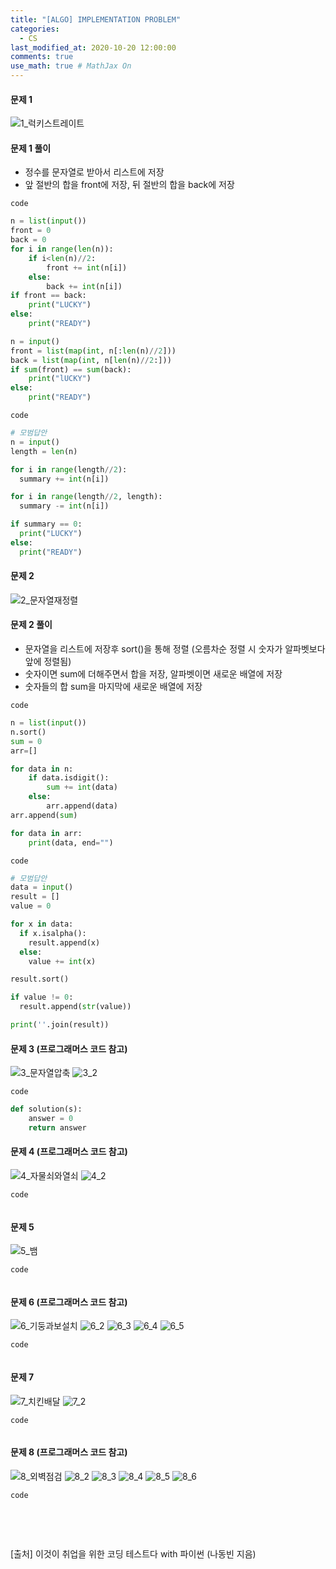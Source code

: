 ```yaml
---
title: "[ALGO] IMPLEMENTATION PROBLEM"
categories: 
  - CS
last_modified_at: 2020-10-20 12:00:00
comments: true
use_math: true # MathJax On
---
```


#### 문제 1
![1_럭키스트레이트](https://user-images.githubusercontent.com/62474292/101722501-b4358a80-3aed-11eb-885f-a9194df8fd07.JPG)

#### 문제 1 풀이
- 정수를 문자열로 받아서 리스트에 저장
- 앞 절반의 합을 front에 저장, 뒤 절반의 합을 back에 저장

`code`
```py
n = list(input())
front = 0
back = 0
for i in range(len(n)):
    if i<len(n)//2:
        front += int(n[i])
    else:
        back += int(n[i])
if front == back:
    print("LUCKY")
else:
    print("READY")
```
```py
n = input()
front = list(map(int, n[:len(n)//2]))
back = list(map(int, n[len(n)//2:]))
if sum(front) == sum(back):
    print("lUCKY")
else:
    print("READY")
```

`code`
```py
# 모범답안
n = input()
length = len(n)

for i in range(length//2):
  summary += int(n[i])

for i in range(length//2, length):
  summary -= int(n[i])

if summary == 0:
  print("LUCKY")
else:
  print("READY")
```
#### 문제 2
![2_문자열재정렬](https://user-images.githubusercontent.com/62474292/101722488-b13a9a00-3aed-11eb-9830-520ef92fc303.JPG)

#### 문제 2 풀이
- 문자열을 리스트에 저장후 sort()을 통해 정렬 (오름차순 정렬 시 숫자가 알파벳보다 앞에 정렬됨)
- 숫자이면 sum에 더해주면서 합을 저장, 알파벳이면 새로운 배열에 저장
- 숫자들의 합 sum을 마지막에 새로운 배열에 저장

`code`
```py
n = list(input())
n.sort()
sum = 0
arr=[]

for data in n:
    if data.isdigit():
        sum += int(data)
    else:
        arr.append(data)
arr.append(sum)

for data in arr:
    print(data, end="")
```

`code`
```py
# 모범답안
data = input()
result = []
value = 0

for x in data:
  if x.isalpha():
    result.append(x)
  else:
    value += int(x)

result.sort()

if value != 0:
  result.append(str(value))

print(''.join(result))
```
#### 문제 3 (프로그래머스 코드 참고)
![3_문자열압축](https://user-images.githubusercontent.com/62474292/101722474-ada71300-3aed-11eb-8a09-ee002c069440.JPG)
![3_2](https://user-images.githubusercontent.com/62474292/101722487-b0a20380-3aed-11eb-823a-db990eaad7a6.JPG)

`code`
```py
def solution(s):
    answer = 0
    return answer
```
#### 문제 4 (프로그래머스 코드 참고)
![4_자물쇠와열쇠](https://user-images.githubusercontent.com/62474292/101722498-b3045d80-3aed-11eb-896c-20d8bcb7f30c.JPG)
![4_2](https://user-images.githubusercontent.com/62474292/101722483-b0096d00-3aed-11eb-8b21-b0013f38806a.JPG)

`code`
```py

```
#### 문제 5
![5_뱀](https://user-images.githubusercontent.com/62474292/101722499-b39cf400-3aed-11eb-88e9-832ba9158d7d.JPG)

`code`
```py

```
#### 문제 6 (프로그래머스 코드 참고)
![6_기둥과보설치](https://user-images.githubusercontent.com/62474292/101722477-ae3fa980-3aed-11eb-8d58-d529cd640775.JPG)
![6_2](https://user-images.githubusercontent.com/62474292/101722490-b1d33080-3aed-11eb-9d69-ff25b88070b1.JPG)
![6_3](https://user-images.githubusercontent.com/62474292/101722480-af70d680-3aed-11eb-99b0-d025e2257241.JPG)
![6_4](https://user-images.githubusercontent.com/62474292/101722476-ae3fa980-3aed-11eb-9bdc-2dac70990e3e.JPG)
![6_5](https://user-images.githubusercontent.com/62474292/101722489-b1d33080-3aed-11eb-9475-0a16fd835f43.JPG)

`code`
```py

```
#### 문제 7
![7_치킨배달](https://user-images.githubusercontent.com/62474292/101722503-b4358a80-3aed-11eb-8dd7-d3db083dddb7.JPG)
![7_2](https://user-images.githubusercontent.com/62474292/101722482-af70d680-3aed-11eb-9b3a-d36eb3c03453.JPG)

`code`
```py

```
#### 문제 8 (프로그래머스 코드 참고)
![8_외벽점검](https://user-images.githubusercontent.com/62474292/101722470-abdd4f80-3aed-11eb-9d44-bc33326eee98.JPG)
![8_2](https://user-images.githubusercontent.com/62474292/101722494-b26bc700-3aed-11eb-8a49-26dda341ac61.JPG)
![8_3](https://user-images.githubusercontent.com/62474292/101722484-b0096d00-3aed-11eb-9293-beac5b51ca90.JPG)
![8_4](https://user-images.githubusercontent.com/62474292/101722492-b26bc700-3aed-11eb-96b9-5c1f972d1312.JPG)
![8_5](https://user-images.githubusercontent.com/62474292/101722485-b0a20380-3aed-11eb-970f-68f9826e01c3.JPG)
![8_6](https://user-images.githubusercontent.com/62474292/101722496-b3045d80-3aed-11eb-9f79-51de2809e8f6.JPG)

`code`
```py

```

<br><br>

[출처] 이것이 취업을 위한 코딩 테스트다 with 파이썬 (나동빈 지음)
